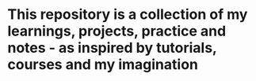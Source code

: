 # This repository is a collection of my learnings, projects, practice and notes - as inspired by tutorials, courses and my imagination
